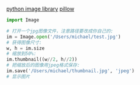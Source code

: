 [python image library](http://effbot.org/imagingbook/)
[pillow](http://pillow.readthedocs.io/en/latest/index.html)
```python
import Image

# 打开一个jpg图像文件，注意路径要改成你自己的:
im = Image.open('/Users/michael/test.jpg')
# 获得图像尺寸:
w, h = im.size
# 缩放到50%:
im.thumbnail((w//2, h//2))
# 把缩放后的图像用jpeg格式保存:
im.save('/Users/michael/thumbnail.jpg', 'jpeg')
# 显示图片
 
```